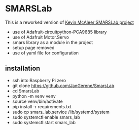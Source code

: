 # SMARSLab

This is a reworked version of [Kevin McAleer SMARSLab project](https://github.com/kevinmcaleer/SMARSLab)

* use of Adafruit-circuitpython-PCA9685 library
* use of Adafruit Motor.Servo
* smars library as a module in the project
* setup page removed 
* use of yaml file for configuration

## installation
* ssh into Raspberry Pi zero
* git clone https://github.com/JanGerene/SmarsLab
* cd SmarsLab
* python -m venv venv
* source venv/bin/activate
* pip install -r requirements.txt
* sudo cp smars_lab.service /lib/systemd/system
* sudo systemctl enable smars_lab
* sudo systemctl start smars_lab
